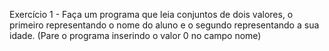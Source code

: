 Exercício 1 - Faça um programa que leia conjuntos de dois valores,
o primeiro representando o nome do aluno e o segundo representando a sua idade.
(Pare o programa inserindo o valor 0 no campo nome)
